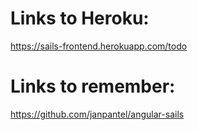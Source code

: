 Links to Heroku:
==================

https://sails-frontend.herokuapp.com/todo

Links to remember:
==================

https://github.com/janpantel/angular-sails